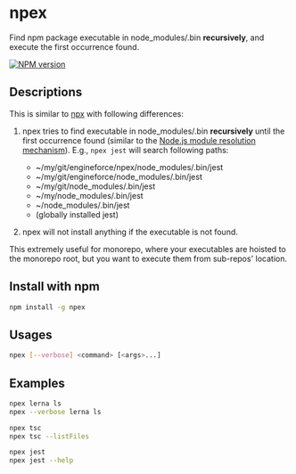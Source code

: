 # npex

Find npm package executable in node_modules/.bin **recursively**, and execute the first occurrence found.

[![NPM version][1]][2]

## Descriptions

This is similar to [npx](https://www.npmjs.com/package/npx) with following differences:

1. npex tries to find executable in node_modules/.bin **recursively** until the first occurrence found (similar to the [Node.js module resolution mechanism](https://nodejs.org/api/modules.html#modules_loading_from_node_modules_folders)). E.g., `npex jest` will search following paths:

   - ~/my/git/engineforce/npex/node_modules/.bin/jest
   - ~/my/git/engineforce/node_modules/.bin/jest
   - ~/my/git/node_modules/.bin/jest
   - ~/my/node_modules/.bin/jest
   - ~/node_modules/.bin/jest
   - (globally installed jest)

2. npex will not install anything if the executable is not found.

This extremely useful for monorepo, where your executables are hoisted to the monorepo root, but you want to execute them from sub-repos' location.

## Install with npm

```sh
npm install -g npex
```

## Usages

```sh
npex [--verbose] <command> [<args>...]
```

## Examples

```sh
npex lerna ls
npex --verbose lerna ls

npex tsc
npex tsc --listFiles

npex jest
npex jest --help
```

[1]: https://badge.fury.io/js/npex.svg
[2]: https://badge.fury.io/js/npex
